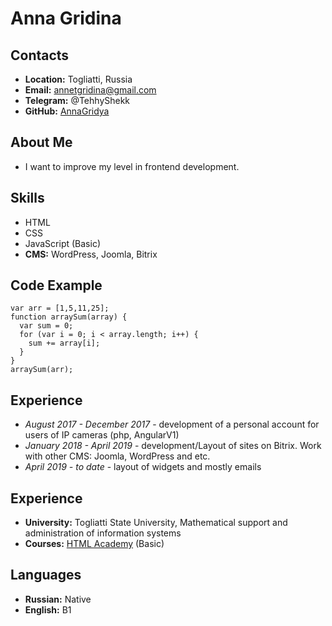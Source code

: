 # __Anna Gridina__

## __Contacts__

* __Location:__ Togliatti, Russia
* __Email:__ annetgridina@gmail.com
* __Telegram:__ @TehhyShekk
* __GitHub:__ [AnnaGridya](https://github.com/AnnaGridya/)

## __About Me__
* I want to improve my level in frontend development.

## __Skills__

* HTML
* CSS
* JavaScript (Basic)
* __CMS:__ WordPress, Joomla, Bitrix

## __Code Example__

```
var arr = [1,5,11,25];
function arraySum(array) {
  var sum = 0;
  for (var i = 0; i < array.length; i++) {
    sum += array[i];
  }
}
arraySum(arr);
```

## __Experience__

* *August 2017 - December 2017* - development of a personal account for users of IP cameras (php, AngularV1)
* *January 2018 - April 2019* - development/Layout of sites on Bitrix. Work with other CMS: Joomla, WordPress and etc.
* *April 2019 - to date* - layout of widgets and mostly emails

## __Experience__

* __University:__ Togliatti State University, Mathematical support and administration of information systems
* __Courses:__ [HTML Academy](https://htmlacademy.ru/) (Basic)

## __Languages__

* __Russian:__ Native
* __English:__ B1
